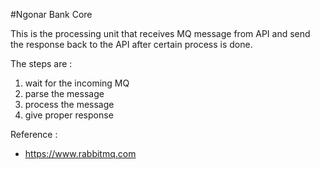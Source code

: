 #Ngonar Bank Core

This is the processing unit that receives MQ message from API and send the response back to the API after certain process is done.

The steps are :
1. wait for the incoming MQ
2. parse the message
3. process the message
4. give proper response

Reference : 
* https://www.rabbitmq.com